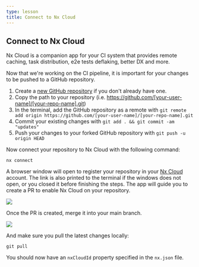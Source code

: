 ```yaml
---
type: lesson
title: Connect to Nx Cloud
---
```


## Connect to Nx Cloud

Nx Cloud is a companion app for your CI system that provides remote caching, task distribution, e2e tests deflaking, better DX and more.

Now that we're working on the CI pipeline, it is important for your changes to be pushed to a GitHub repository.

1. Create a [new GitHub repository](https://github.com/new) if you don't already have one.
2. Copy the path to your repository (i.e. https://github.com/[your-user-name]/[your-repo-name].git)
3. In the terminal, add the GitHub repository as a remote with `git remote add origin https://github.com/[your-user-name]/[your-repo-name].git`
4. Commit your existing changes with `git add . && git commit -am "updates"`
5. Push your changes to your forked GitHub repository with `git push -u origin HEAD`

Now connect your repository to Nx Cloud with the following command:

```shell
nx connect
```

A browser window will open to register your repository in your [Nx Cloud](https://cloud.nx.app) account. The link is also printed to the terminal if the windows does not open, or you closed it before finishing the steps. The app will guide you to create a PR to enable Nx Cloud on your repository.

![](/tutorials/images/nx-cloud-github-connect.avif)

Once the PR is created, merge it into your main branch.

![](/tutorials/images/github-cloud-pr-merged.avif)

And make sure you pull the latest changes locally:

```shell
git pull
```

You should now have an `nxCloudId` property specified in the `nx.json` file.

